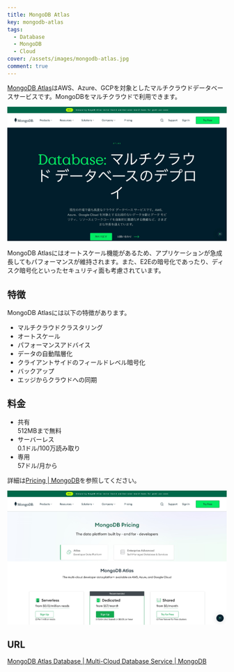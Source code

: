 ```yaml
---
title: MongoDB Atlas
key: mongodb-atlas
tags:
  - Database
  - MongoDB
  - Cloud
cover: /assets/images/mongodb-atlas.jpg
comment: true
---
```


[MongoDB Atlas](https://www.mongodb.com/ja-jp/atlas/database)はAWS、Azure、GCPを対象としたマルチクラウドデータベースサービスです。MongoDBをマルチクラウドで利用できます。

[![MongoDB AtlasのWebサイト](/assets/images/mongodb-atlas.jpg)](https://www.mongodb.com/ja-jp/atlas/database)

<!--more-->

MongoDB Atlasにはオートスケール機能があるため、アプリケーションが急成長してもパフォーマンスが維持されます。また、E2Eの暗号化であったり、ディスク暗号化といったセキュリティ面も考慮されています。

## 特徴

MongoDB Atlasには以下の特徴があります。

- マルチクラウドクラスタリング
- オートスケール
- パフォーマンスアドバイス
- データの自動階層化
- クライアントサイドのフィールドレベル暗号化
- バックアップ
- エッジからクラウドへの同期

## 料金

- 共有  
  512MBまで無料
- サーバーレス  
  0.1ドル/100万読み取り
- 専用  
  57ドル/月から

詳細は[Pricing \| MongoDB](https://www.mongodb.com/pricing)を参照してください。

![料金ページ](/assets/images/mongodb-atlas-2.jpg)

## URL

[MongoDB Atlas Database \| Multi\-Cloud Database Service \| MongoDB](https://www.mongodb.com/ja-jp/atlas/database)
